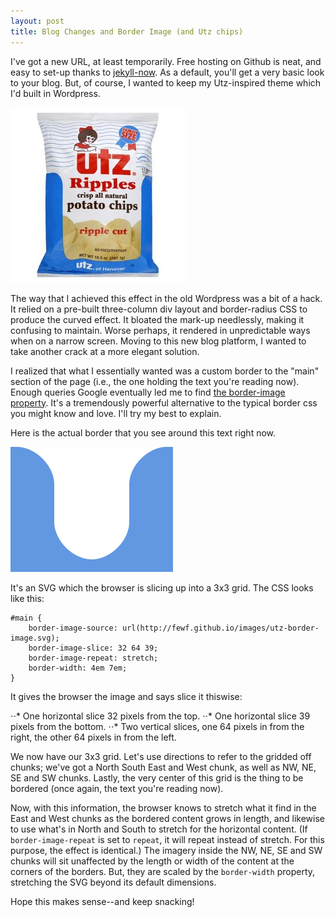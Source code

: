 ```yaml
---
layout: post
title: Blog Changes and Border Image (and Utz chips)
---
```


I've got a new URL, at least temporarily. Free hosting on Github is neat, and easy to set-up thanks to [jekyll-now](https://github.com/barryclark/jekyll-now). As a default, you'll get a very basic look to your blog. But, of course, I wanted to keep my Utz-inspired theme which I'd built in Wordpress.

![Utz's brilliant style](../images/utz.jpg)

The way that I achieved this effect in the old Wordpress was a bit of a hack. It relied on a pre-built three-column div layout and border-radius CSS to produce the curved effect. It bloated the mark-up needlessly, making it confusing to maintain. Worse perhaps, it rendered in unpredictable ways when on a narrow screen. Moving to this new blog platform, I wanted to take another crack at a more elegant solution. 

I realized that what I essentially wanted was a custom border to the "main" section of the page (i.e., the one holding the text you're reading now). Enough queries Google eventually led me to find [the border-image property](https://developer.mozilla.org/en-US/docs/Web/CSS/border-image). It's a tremendously powerful alternative to the typical border css you might know and love. I'll try my best to explain.

Here is the actual border that you see around this text right now.

![the actual border you're looking at now](../images/utz-border-image.svg)

It's an SVG which the browser is slicing up into a 3x3 grid. The CSS looks like this:

```
#main {
	border-image-source: url(http://fewf.github.io/images/utz-border-image.svg);
	border-image-slice: 32 64 39;
	border-image-repeat: stretch;
    border-width: 4em 7em;	
}
```

It gives the browser the image and says slice it thiswise:

⋅⋅* One horizontal slice 32 pixels from the top.
⋅⋅* One horizontal slice 39 pixels from the bottom.
⋅⋅* Two vertical slices, one 64 pixels in from the right, the other 64 pixels in from the left.

We now have our 3x3 grid. Let's use directions to refer to the gridded off chunks; we've got a North South East and West chunk, as well as NW, NE, SE and SW chunks. Lastly, the very center of this grid is the thing to be bordered (once again, the text you're reading now).

Now, with this information, the browser knows to stretch what it find in the East and West chunks as the bordered content grows in length, and likewise to use what's in North and South to stretch for the horizontal content. (If `border-image-repeat` is set to `repeat`, it will repeat instead of stretch. For this purpose, the effect is identical.) The imagery inside the NW, NE, SE and SW chunks will sit unaffected by the length or width of the content at the corners of the borders. But, they are scaled by the `border-width` property, stretching the SVG beyond its default dimensions. 

Hope this makes sense--and keep snacking!